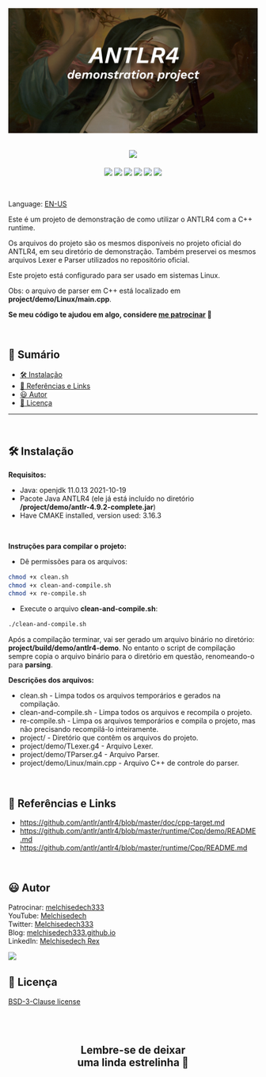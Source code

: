 <div align='center'>

<img src="extras/images/banner-2.jpg" >

</div>

<br>

<p align="center">
    <a href="https://github.com/sponsors/melchisedech333"><img src="https://img.shields.io/badge/patrocinar-30363D?style=for-the-badge&logo=GitHub-Sponsors&logoColor=#white" ></a>
    <br><br>
    <img src="https://badgen.net/badge/nível de amor/7 de 10/purple" >
    <img src="https://img.shields.io/github/languages/count/melchisedech333/antlr4-demonstration-project?color=%23f34b7d&label=linguagens" >
    <img src="https://img.shields.io/github/languages/top/melchisedech333/antlr4-demonstration-project?color=%23f34b7d" >
    <img src="https://img.shields.io/github/directory-file-count/melchisedech333/antlr4-demonstration-project?label=arquivos" >
    <img src="https://img.shields.io/github/repo-size/melchisedech333/antlr4-demonstration-project?label=tamanho repo" >
    <img src="https://img.shields.io/github/license/melchisedech333/antlr4-demonstration-project?label=licen%C3%A7a" >
</p>

<br>

Language: <a href="readme.md">EN-US</a>

Este é um projeto de demonstração de como utilizar o ANTLR4 com a C++ runtime.

Os arquivos do projeto são os mesmos disponíveis no projeto oficial do ANTLR4, em seu diretório de demonstração. Também preservei os mesmos arquivos Lexer e Parser utilizados no repositório oficial.

Este projeto está configurado para ser usado em sistemas Linux.

Obs: o arquivo de parser em C++ está localizado em <b>project/demo/Linux/main.cpp</b>.

**Se meu código te ajudou em algo, considere [me patrocinar](https://github.com/sponsors/melchisedech333) :blue_heart:** 

<br>

:bookmark_tabs: Sumário
-----
- [:hammer_and_wrench: Instalação](#hammer_and_wrench-instalação)
- [:link: Referências e Links](#link-referências-e-links)
- [:smiley: Autor](#smiley-autor)
- [:scroll: Licença](#scroll-licença)
-----

<br>

:hammer_and_wrench: Instalação
---

<b>Requisitos:</b>
- Java: openjdk 11.0.13 2021-10-19
- Pacote Java ANTLR4 (ele já está incluído no diretório <b>/project/demo/antlr-4.9.2-complete.jar</b>)
- Have CMAKE installed, version used: 3.16.3

<br>

<b>Instruções para compilar o projeto:</b>
- Dê permissões para os arquivos:
```bash
chmod +x clean.sh
chmod +x clean-and-compile.sh
chmod +x re-compile.sh
```
- Execute o arquivo <b>clean-and-compile.sh</b>:
```bash
./clean-and-compile.sh
```

Após a compilação terminar, vai ser gerado um arquivo binário no diretório: <b>project/build/demo/antlr4-demo</b>. No entanto o script de compilação sempre copia o arquivo binário para o diretório em questão, renomeando-o para <b>parsing</b>.

<b>Descrições dos arquivos:</b>
- clean.sh - Limpa todos os arquivos temporários e gerados na compilação.
- clean-and-compile.sh - Limpa todos os arquivos e recompila o projeto.
- re-compile.sh - Limpa os arquivos temporários e compila o projeto, mas não precisando recompilá-lo inteiramente.
- project/ - Diretório que contêm os arquivos do projeto.
- project/demo/TLexer.g4 - Arquivo Lexer.
- project/demo/TParser.g4 - Arquivo Parser.
- project/demo/Linux/main.cpp - Arquivo C++ de controle do parser.

<br>

:link: Referências e Links
---

- https://github.com/antlr/antlr4/blob/master/doc/cpp-target.md
- https://github.com/antlr/antlr4/blob/master/runtime/Cpp/demo/README.md
- https://github.com/antlr/antlr4/blob/master/runtime/Cpp/README.md

<br>

:smiley: Autor
---

Patrocinar: [melchisedech333](https://github.com/sponsors/melchisedech333)<br>
YouTube: [Melchisedech](https://www.youtube.com/channel/UC4Sh4wxncr5arnydpUfWPKw)<br>
Twitter: [Melchisedech333](https://twitter.com/Melchisedech333)<br>
Blog: [melchisedech333.github.io](https://melchisedech333.github.io/)<br>
LinkedIn: [Melchisedech Rex](https://www.linkedin.com/in/melchisedech-rex-724152235/)

<img src="https://github.com/melchisedech333.png?size=200" height="100" />

<br>

:scroll: Licença
---

[ BSD-3-Clause license](./license)

<br><br>

<div align="center">

## Lembre-se de deixar <br> uma linda estrelinha :star_struck:

</div>


